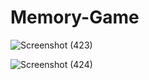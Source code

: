 # Memory-Game


![Screenshot (423)](https://user-images.githubusercontent.com/111455535/229285183-86738cce-aed6-407d-bfc5-18554123e7e4.png)





![Screenshot (424)](https://user-images.githubusercontent.com/111455535/229285217-ac0531a2-be6b-4614-aca5-820c1da5a4a7.png)
